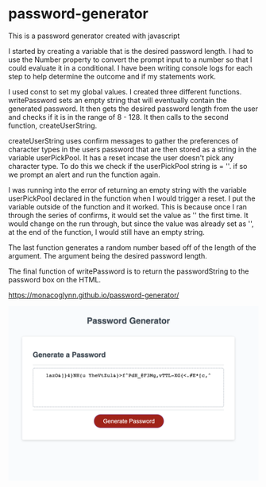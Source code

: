 # password-generator
This is a password generator created with javascript

I started by creating a variable that is the desired password length. I had to use the Number property to convert the prompt input to a number so that I could evaluate it in a conditional. I have been writing console logs for each step to help determine the outcome and if my statements work.

I used const to set my global values. I created three different functions. writePassword sets an empty string that will eventually contain the generated password. It then gets the desired password length from the user and checks if it is in the range of 8 - 128.
It then calls to the second function, createUserString.

createUserString uses confirm messages to gather the preferences of character types in the users password that are then stored as a string in the variable userPickPool. It has a reset incase the user doesn't pick any character type. To do this we check if the userPickPool string is = ''. if so we prompt an alert and run the function again.

I was running into the error of returning an empty string with the variable userPickPool declared in the function when I would trigger a reset. I put the variable outside of the function and it worked. This is because once I ran through the series of confirms, it would set the value as '' the first time. It would change on the run through, but since the value was already set as '', at the end of the function, I would still have an empty string.

The last function generates a random number based off of the length of the argument. The argument being the desired password length.

The final function of writePassword is to return the passwordString to the password box on the HTML.


https://monacoglynn.github.io/password-generator/

![splash-page](./assets/images/splash.jpg)